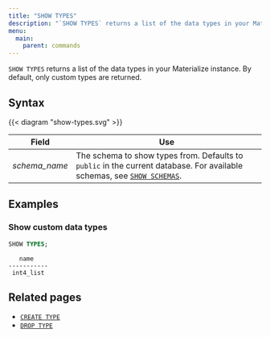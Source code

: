 ```yaml
---
title: "SHOW TYPES"
description: "`SHOW TYPES` returns a list of the data types in your Materialize instance."
menu:
  main:
    parent: commands
---
```


`SHOW TYPES` returns a list of the data types in your Materialize instance. By default, only custom types are returned.

## Syntax

{{< diagram "show-types.svg" >}}

Field | Use
------|-----
_schema&lowbar;name_ | The schema to show types from. Defaults to `public` in the current database. For available schemas, see [`SHOW SCHEMAS`](../show-schemas).


## Examples

### Show custom data types

```sql
SHOW TYPES;
```
```
   name
-----------
 int4_list
```

## Related pages

* [`CREATE TYPE`](../create-type)
* [`DROP TYPE`](../drop-type)
